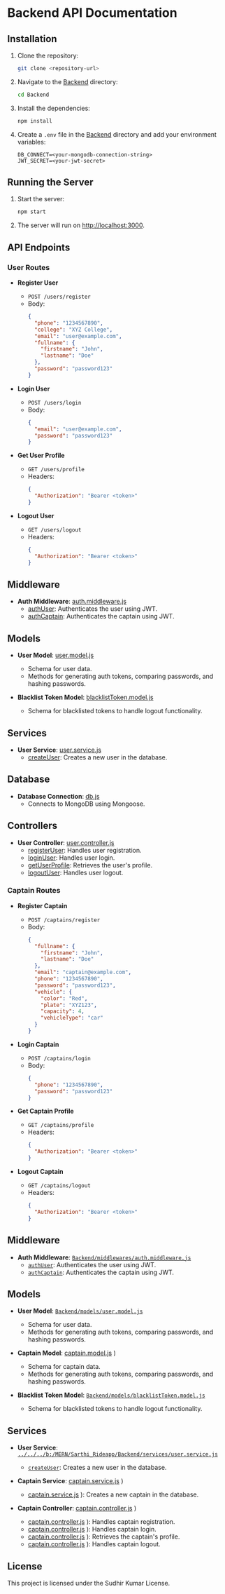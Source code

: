 # Backend API Documentation

## Installation

1. Clone the repository:

   ```sh
   git clone <repository-url>
   ```

2. Navigate to the [Backend](http://_vscodecontentref_/12) directory:

   ```sh
   cd Backend
   ```

3. Install the dependencies:

   ```sh
   npm install
   ```

4. Create a `.env` file in the [Backend](http://_vscodecontentref_/13) directory and add your environment variables:
   ```
   DB_CONNECT=<your-mongodb-connection-string>
   JWT_SECRET=<your-jwt-secret>
   ```

## Running the Server

1. Start the server:

   ```sh
   npm start
   ```

2. The server will run on [http://localhost:3000](http://_vscodecontentref_/14).

## API Endpoints

### User Routes

- **Register User**

  - `POST /users/register`
  - Body:
    ```json
    {
      "phone": "1234567890",
      "college": "XYZ College",
      "email": "user@example.com",
      "fullname": {
        "firstname": "John",
        "lastname": "Doe"
      },
      "password": "password123"
    }
    ```

- **Login User**

  - `POST /users/login`
  - Body:
    ```json
    {
      "email": "user@example.com",
      "password": "password123"
    }
    ```

- **Get User Profile**

  - `GET /users/profile`
  - Headers:
    ```json
    {
      "Authorization": "Bearer <token>"
    }
    ```

- **Logout User**
  - `GET /users/logout`
  - Headers:
    ```json
    {
      "Authorization": "Bearer <token>"
    }
    ```

## Middleware

- **Auth Middleware**: [auth.middleware.js](http://_vscodecontentref_/15)
  - [authUser](http://_vscodecontentref_/16): Authenticates the user using JWT.
  - [authCaptain](http://_vscodecontentref_/17): Authenticates the captain using JWT.

## Models

- **User Model**: [user.model.js](http://_vscodecontentref_/18)

  - Schema for user data.
  - Methods for generating auth tokens, comparing passwords, and hashing passwords.

- **Blacklist Token Model**: [blacklistToken.model.js](http://_vscodecontentref_/19)
  - Schema for blacklisted tokens to handle logout functionality.

## Services

- **User Service**: [user.service.js](http://_vscodecontentref_/20)
  - [createUser](http://_vscodecontentref_/21): Creates a new user in the database.

## Database

- **Database Connection**: [db.js](http://_vscodecontentref_/22)
  - Connects to MongoDB using Mongoose.

## Controllers

- **User Controller**: [user.controller.js](http://_vscodecontentref_/23)
  - [registerUser](http://_vscodecontentref_/24): Handles user registration.
  - [loginUser](http://_vscodecontentref_/25): Handles user login.
  - [getUserProfile](http://_vscodecontentref_/26): Retrieves the user's profile.
  - [logoutUser](http://_vscodecontentref_/27): Handles user logout.

### Captain Routes

- **Register Captain**

  - `POST /captains/register`
  - Body:
    ```json
    {
      "fullname": {
        "firstname": "John",
        "lastname": "Doe"
      },
      "email": "captain@example.com",
      "phone": "1234567890",
      "password": "password123",
      "vehicle": {
        "color": "Red",
        "plate": "XYZ123",
        "capacity": 4,
        "vehicleType": "car"
      }
    }
    ```

- **Login Captain**

  - `POST /captains/login`
  - Body:
    ```json
    {
      "phone": "1234567890",
      "password": "password123"
    }
    ```

- **Get Captain Profile**

  - `GET /captains/profile`
  - Headers:
    ```json
    {
      "Authorization": "Bearer <token>"
    }
    ```

- **Logout Captain**
  - `GET /captains/logout`
  - Headers:
    ```json
    {
      "Authorization": "Bearer <token>"
    }
    ```

## Middleware

- **Auth Middleware**: [`Backend/middlewares/auth.middleware.js`](Backend/middlewares/auth.middleware.js)
  - [`authUser`](Backend/middlewares/auth.middleware.js): Authenticates the user using JWT.
  - [`authCaptain`](Backend/middlewares/auth.middleware.js): Authenticates the captain using JWT.

## Models

- **User Model**: [`Backend/models/user.model.js`](Backend/models/user.model.js)

  - Schema for user data.
  - Methods for generating auth tokens, comparing passwords, and hashing passwords.

- **Captain Model**: [captain.model.js](http://_vscodecontentref_/5) )

  - Schema for captain data.
  - Methods for generating auth tokens, comparing passwords, and hashing passwords.

- **Blacklist Token Model**: [`Backend/models/blacklistToken.model.js`](Backend/models/blacklistToken.model.js)
  - Schema for blacklisted tokens to handle logout functionality.

## Services

- **User Service**: [`../../../b:/MERN/Sarthi_Rideapp/Backend/services/user.service.js`](../../../b:/MERN/Sarthi_Rideapp/Backend/services/user.service.js)

  - [`createUser`](../../../b:/MERN/Sarthi_Rideapp/Backend/services/user.service.js): Creates a new user in the database.

- **Captain Service**: [captain.service.js](http://_vscodecontentref_/6) )

  - [captain.service.js](http://_vscodecontentref_/7) ): Creates a new captain in the database.

- **Captain Controller**: [captain.controller.js](http://_vscodecontentref_/8) )
  - [captain.controller.js](http://_vscodecontentref_/9) ): Handles captain registration.
  - [captain.controller.js](http://_vscodecontentref_/10) ): Handles captain login.
  - [captain.controller.js](http://_vscodecontentref_/11) ): Retrieves the captain's profile.
  - [captain.controller.js](http://_vscodecontentref_/12) ): Handles captain logout.

## License

This project is licensed under the Sudhir Kumar License.
